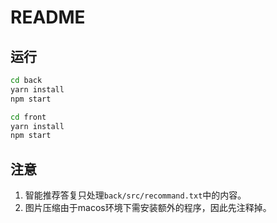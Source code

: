 # README

## 运行

```bash
cd back
yarn install
npm start

cd front
yarn install
npm start
```

## 注意

1. 智能推荐答复只处理`back/src/recommand.txt`中的内容。
2. 图片压缩由于macos环境下需安装额外的程序，因此先注释掉。
